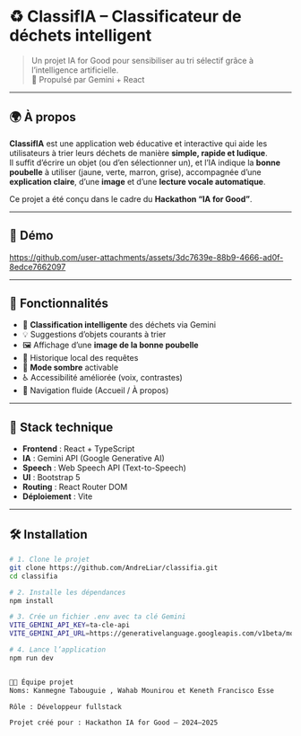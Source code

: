 # ♻️ ClassifIA – Classificateur de déchets intelligent

> Un projet IA for Good pour sensibiliser au tri sélectif grâce à l’intelligence artificielle.  
> 🧠 Propulsé par Gemini + React



---

## 🌍 À propos

**ClassifIA** est une application web éducative et interactive qui aide les utilisateurs à trier leurs déchets de manière **simple, rapide et ludique**.  
Il suffit d’écrire un objet (ou d’en sélectionner un), et l’IA indique la **bonne poubelle** à utiliser (jaune, verte, marron, grise), accompagnée d’une **explication claire**, d’une **image** et d’une **lecture vocale automatique**.

Ce projet a été conçu dans le cadre du **Hackathon “IA for Good”**.

---

## 🚀 Démo

<!-- Remplace par ton GIF ou vidéo -->

https://github.com/user-attachments/assets/3dc7639e-88b9-4666-ad0f-8edce7662097

---

## 🧪 Fonctionnalités

- 🧠 **Classification intelligente** des déchets via Gemini
- 💡 Suggestions d’objets courants à trier
- 🖼️ Affichage d’une **image de la bonne poubelle**
- 📜 Historique local des requêtes
- 🌙 **Mode sombre** activable
- ♿ Accessibilité améliorée (voix, contrastes)
- 🧭 Navigation fluide (Accueil / À propos)

---

## 🧱 Stack technique

- **Frontend** : React + TypeScript
- **IA** : Gemini API (Google Generative AI)
- **Speech** : Web Speech API (Text-to-Speech)
- **UI** : Bootstrap 5
- **Routing** : React Router DOM
- **Déploiement** : Vite

---

## 🛠️ Installation

```bash
# 1. Clone le projet
git clone https://github.com/AndreLiar/classifia.git
cd classifia

# 2. Installe les dépendances
npm install

# 3. Crée un fichier .env avec ta clé Gemini
VITE_GEMINI_API_KEY=ta-cle-api
VITE_GEMINI_API_URL=https://generativelanguage.googleapis.com/v1beta/models/gemini-pro:generateContent

# 4. Lance l’application
npm run dev


👨‍💻 Équipe projet
Noms: Kanmegne Tabouguie , Wahab Mounirou et Keneth Francisco Esse

Rôle : Développeur fullstack

Projet créé pour : Hackathon IA for Good – 2024–2025
